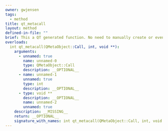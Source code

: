```yaml
---
owner: gwjensen
tags:
  - method
title: qt_metacall
layout: method
defined-in-file: ""
brief: This a QT generated function. No need to manually create or even call.
overloads:
  int qt_metacall(QMetaObject::Call, int, void **):
    arguments:
      - unnamed: true
        name: unnamed-0
        type: QMetaObject::Call
        description: __OPTIONAL__
      - name: unnamed-1
        unnamed: true
        type: int
        description: __OPTIONAL__
      - type: void **
        description: __OPTIONAL__
        name: unnamed-2
        unnamed: true
    description: __MISSING__
    return: __OPTIONAL__
    signature_with_names: int qt_metacall(QMetaObject::Call, int, void **)
---
```

